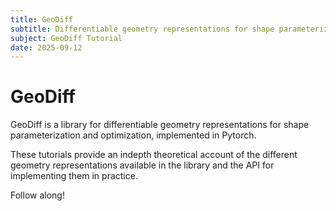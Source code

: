 ```yaml
---
title: GeoDiff
subtitle: Differentiable geometry representations for shape parameterization and optimization.
subject: GeoDiff Tutorial
date: 2025-09-12
---
```


# GeoDiff
GeoDiff is a library for differentiable geometry representations for shape parameterization and
optimization, implemented in Pytorch.

These tutorials provide an indepth theoretical account of the different geometry representations
available in the library and the API for implementing them in practice.

Follow along!